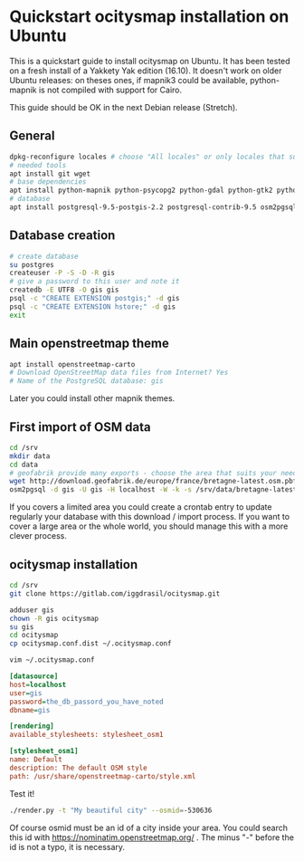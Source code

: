 Quickstart ocitysmap installation on Ubuntu
===========================================

This is a quickstart guide to install ocitysmap on Ubuntu.
It has been tested on a fresh install of a Yakkety Yak edition (16.10). It doesn't work on older Ubuntu releases: on theses ones, if mapnik3 could be available, python-mapnik is not compiled with support for Cairo.

This guide should be OK in the next Debian release (Stretch).

General
-------

```bash
dpkg-reconfigure locales # choose "All locales" or only locales that suits your needs
# needed tools
apt install git wget
# base dependencies
apt install python-mapnik python-psycopg2 python-gdal python-gtk2 python-cairo python-shapely
# database
apt install postgresql-9.5-postgis-2.2 postgresql-contrib-9.5 osm2pgsql
```

Database creation
-----------------

```bash
# create database
su postgres
createuser -P -S -D -R gis
# give a password to this user and note it
createdb -E UTF8 -O gis gis
psql -c "CREATE EXTENSION postgis;" -d gis
psql -c "CREATE EXTENSION hstore;" -d gis
exit
```

Main openstreetmap theme
------------------------

```bash
apt install openstreetmap-carto
# Download OpenStreetMap data files from Internet? Yes
# Name of the PostgreSQL database: gis
```

Later you could install other mapnik themes.

First import of OSM data
------------------------

```bash
cd /srv
mkdir data
cd data
# geofabrik provide many exports - choose the area that suits your needs
wget http://download.geofabrik.de/europe/france/bretagne-latest.osm.pbf
osm2pgsql -d gis -U gis -H localhost -W -k -s /srv/data/bretagne-latest.osm.pbf
```

If you covers a limited area you could create a crontab entry to update regularly your database with this download / import process. If you want to cover a large area or the whole world, you should manage this with a more clever process.

ocitysmap installation
----------------------

```bash
cd /srv
git clone https://gitlab.com/iggdrasil/ocitysmap.git

adduser gis
chown -R gis ocitysmap
su gis
cd ocitysmap
cp ocitysmap.conf.dist ~/.ocitysmap.conf

vim ~/.ocitysmap.conf
```

```ini
[datasource]
host=localhost
user=gis
password=the_db_passord_you_have_noted
dbname=gis

[rendering]
available_stylesheets: stylesheet_osm1

[stylesheet_osm1]
name: Default
description: The default OSM style
path: /usr/share/openstreetmap-carto/style.xml
```

Test it!

```bash
./render.py -t "My beautiful city" --osmid=-530636
```

Of course osmid must be an id of a city inside your area. You could search this id with https://nominatim.openstreetmap.org/ . The minus "-" before the id is not a typo, it is necessary.
